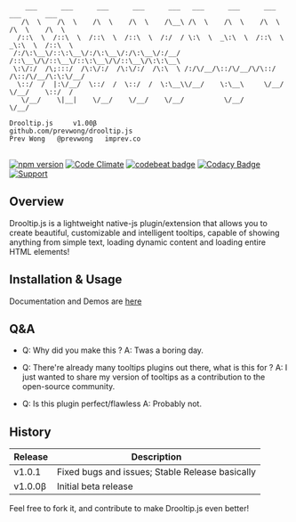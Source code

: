 <pre>
<code>
    ___      ___      ___      ___      ___   ___      ___      ___      ___      ___   
   /\  \    /\  \    /\  \    /\  \    /\__\ /\  \    /\  \    /\  \    /\  \    /\  \  
  /::\  \  /::\  \  /::\  \  /::\  \  /:/  / \:\  \  _\:\  \  /::\  \  _\:\  \  /::\  \ 
 /:/\:\__\/::\:\__\/:/\:\__\/:/\:\__\/:/__/  /::\__\/\/::\__\/::\:\__\/\/::\__\/\:\:\__\
 \:\/:/  /\;:::/  /\:\/:/  /\:\/:/  /\:\  \ /:/\/__/\::/\/__/\/\::/  /\::/\/__/\:\:\/__/
  \::/  /  |:\/__/  \::/  /  \::/  /  \:\__\\/__/    \:\__\     \/__/  \/__/    \::/  / 
   \/__/    \|__|    \/__/    \/__/    \/__/          \/__/                      \/__/  

Drooltip.js 	v1.00&beta;
github.com/prevwong/drooltip.js
Prev Wong	@prevwong 	imprev.co
</code>
</pre>
[![npm version](https://badge.fury.io/js/drooltip.js.svg)](https://badge.fury.io/js/drooltip.js)
[![Code Climate](https://codeclimate.com/github/prevwong/drooltip.js/badges/gpa.svg)](https://codeclimate.com/github/prevwong/drooltip.js)
[![codebeat badge](https://codebeat.co/badges/feba30b2-1759-4472-b6af-997c9c46f952)](https://codebeat.co/a/prevwong/projects/github-com-prevwong-drooltip-js-master)
[![Codacy Badge](https://api.codacy.com/project/badge/Grade/db9b8d8043c84f1ca7cd9686daae5717)](https://www.codacy.com?utm_source=github.com&amp;utm_medium=referral&amp;utm_content=prevwong/drooltip.js&amp;utm_campaign=Badge_Grade)
[![Support](https://supporterhq.com/api/b/9okwcyts1gevgy53glt8ffpyc)](https://supporterhq.com/give/9okwcyts1gevgy53glt8ffpyc)
## Overview

Drooltip.js is a lightweight native-js plugin/extension that allows you to create beautiful, customizable and intelligent tooltips, capable of showing anything from simple text, loading dynamic content and loading entire HTML elements!

## Installation & Usage

Documentation and Demos are [here](https://prevwong.github.io/drooltip.js/)

## Q&A

* Q: Why did you make this ?
  A: Twas a boring day.

* Q: There're already many tooltips plugins out there, what is this for ?
  A: I just wanted to share my version of tooltips as a contribution to the open-source community.


* Q: Is this plugin perfect/flawless
  A: Probably not.

## History

Release | Description
------------ | -------------
v1.0.1 | Fixed bugs and issues; Stable Release basically
v1.0.0&beta; | Initial beta release

Feel free to fork it, and contribute to make Drooltip.js even better!
